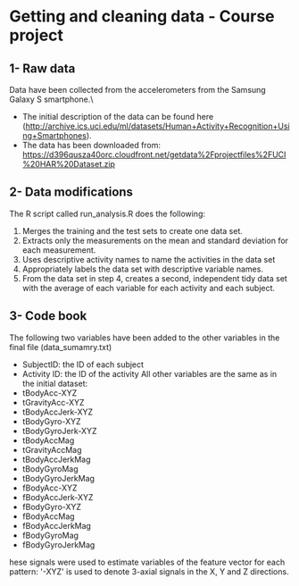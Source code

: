 # Getting and cleaning data - Course project

## 1- Raw data
Data have been collected from the accelerometers from the Samsung Galaxy S smartphone.\
* The initial description of the data can be found here (http://archive.ics.uci.edu/ml/datasets/Human+Activity+Recognition+Using+Smartphones).
* The data has been downloaded from: https://d396qusza40orc.cloudfront.net/getdata%2Fprojectfiles%2FUCI%20HAR%20Dataset.zip

## 2- Data modifications
The R script called run_analysis.R does the following:
  1. Merges the training and the test sets to create one data set.
  2. Extracts only the measurements on the mean and standard deviation for each measurement. 
  3. Uses descriptive activity names to name the activities in the data set
  4. Appropriately labels the data set with descriptive variable names. 
  5. From the data set in step 4, creates a second, independent tidy data set with the average of each variable for each activity and each subject.

## 3- Code book
The following two variables have been added to the other variables in the final file (data_sumamry.txt)
  * SubjectID: the ID of each subject
  * Activity ID: the ID of the activity
All other variables are the same as in the initial dataset:
* tBodyAcc-XYZ
* tGravityAcc-XYZ
* tBodyAccJerk-XYZ
* tBodyGyro-XYZ
* tBodyGyroJerk-XYZ
* tBodyAccMag
* tGravityAccMag
* tBodyAccJerkMag
* tBodyGyroMag
* tBodyGyroJerkMag
* fBodyAcc-XYZ
* fBodyAccJerk-XYZ
* fBodyGyro-XYZ
* fBodyAccMag
* fBodyAccJerkMag
* fBodyGyroMag
* fBodyGyroJerkMag

hese signals were used to estimate variables of the feature vector for each pattern: '-XYZ' is used to denote 3-axial signals in the X, Y and Z directions.



